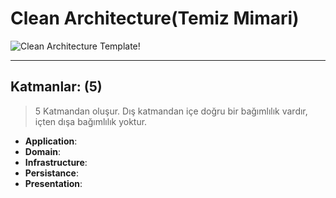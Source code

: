 # Clean Architecture(Temiz Mimari)
![Clean Architecture Template!](https://miro.medium.com/v2/resize:fit:640/format:webp/1*0Pg6_UsaKiiEqUV3kf2HXg.png "Clean Architecture")

---
## Katmanlar: (5)
> 5 Katmandan oluşur. Dış katmandan içe doğru bir bağımlılık vardır, içten dışa bağımlılık yoktur. 

- **Application**:
- **Domain**:
- **Infrastructure**:
- **Persistance**: 
- **Presentation**: 
